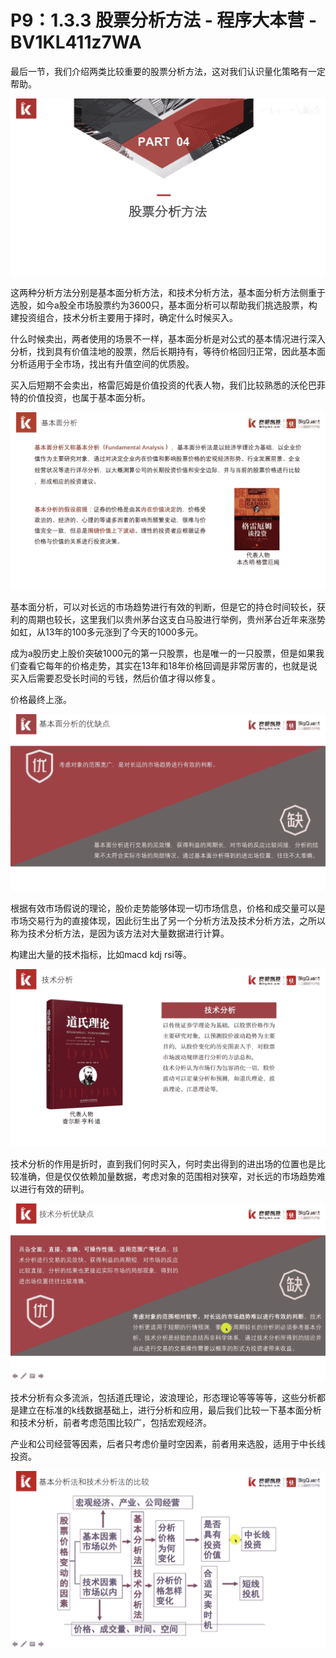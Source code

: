 # P9：1.3.3 股票分析方法 - 程序大本营 - BV1KL411z7WA

最后一节，我们介绍两类比较重要的股票分析方法，这对我们认识量化策略有一定帮助。

![](img/5add14c7fc24928c319f5a979f2eedbc_1.png)

这两种分析方法分别是基本面分析方法，和技术分析方法，基本面分析方法侧重于选股，如今a股全市场股票约为3600只，基本面分析可以帮助我们挑选股票，构建投资组合，技术分析主要用于择时，确定什么时候买入。

什么时候卖出，两者使用的场景不一样，基本面分析是对公式的基本情况进行深入分析，找到具有价值洼地的股票，然后长期持有，等待价格回归正常，因此基本面分析适用于全市场，找出有升值空间的优质股。

买入后短期不会卖出，格雷厄姆是价值投资的代表人物，我们比较熟悉的沃伦巴菲特的价值投资，也属于基本面分析。



![](img/5add14c7fc24928c319f5a979f2eedbc_3.png)

基本面分析，可以对长远的市场趋势进行有效的判断，但是它的持仓时间较长，获利的周期也较长，这里我们以贵州茅台这支白马股进行举例，贵州茅台近年来涨势如虹，从13年的100多元涨到了今天的1000多元。

成为a股历史上股价突破1000元的第一只股票，也是唯一的一只股票，但是如果我们查看它每年的价格走势，其实在13年和18年价格回调是非常厉害的，也就是说买入后需要忍受长时间的亏钱，然后价值才得以修复。

价格最终上涨。

![](img/5add14c7fc24928c319f5a979f2eedbc_5.png)

根据有效市场假说的理论，股价走势能够体现一切市场信息，价格和成交量可以是市场交易行为的直接体现，因此衍生出了另一个分析方法及技术分析方法，之所以称为技术分析方法，是因为该方法对大量数据进行计算。

构建出大量的技术指标，比如macd kdj rsi等。

![](img/5add14c7fc24928c319f5a979f2eedbc_7.png)

技术分析的作用是折时，直到我们何时买入，何时卖出得到的进出场的位置也是比较准确，但是仅仅依赖加量数据，考虑对象的范围相对狭窄，对长远的市场趋势难以进行有效的研判。



![](img/5add14c7fc24928c319f5a979f2eedbc_9.png)

技术分析有众多流派，包括道氏理论，波浪理论，形态理论等等等等，这些分析都是建立在标准的k线数据基础上，进行分析和应用，最后我们比较一下基本面分析和技术分析，前者考虑范围比较广，包括宏观经济。

产业和公司经营等因素，后者只考虑价量时空因素，前者用来选股，适用于中长线投资。

![](img/5add14c7fc24928c319f5a979f2eedbc_11.png)